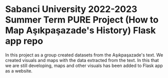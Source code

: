 # Sabanci University 2022-2023 Summer Term PURE Project (How to Map Aşıkpaşazade's History) Flask app repo

In this project as a group created datasets from the Aşıkpaşazade's text. We created visuals and maps with the data extracted from the text. In this that we are 
still developing, maps and other visuals has been added to Flask app as a website.
